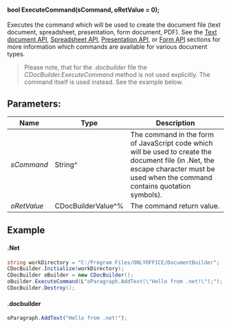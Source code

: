 #### bool ExecuteCommand(sCommand, oRetValue = 0);

Executes the command which will be used to create the document file (text document, spreadsheet, presentation, form document, PDF). See the [Text document API](../../../../../Office%20API/Office%20API/Text%20Document%20API/index.md), [Spreadsheet API](../../../../../Office%20API/Office%20API/Presentation%20API/index.md), [Presentation API](../../../../../Office%20API/Office%20API/Presentation%20API/index.md), or [Form API](../../../../../Office%20API/Office%20API/Form%20API/index.md) sections for more information which commands are available for various document types.

> Please note, that for the *.docbuilder* file the *CDocBuilder.ExecuteCommand* method is not used explicitly. The command itself is used instead. See the example below.

## Parameters:

| Name        | Type               | Description                                                                                                                                                                         |
| ----------- | ------------------ | ----------------------------------------------------------------------------------------------------------------------------------------------------------------------------------- |
| *sCommand*  | String^            | The command in the form of JavaScript code which will be used to create the document file (in .Net, the escape character must be used when the command contains quotation symbols). |
| *oRetValue* | CDocBuilderValue^% | The command return value.                                                                                                                                                           |

## Example

#### .Net

```c#
string workDirectory = "C:/Program Files/ONLYOFFICE/DocumentBuilder";
CDocBuilder.Initialize(workDirectory);
CDocBuilder oBuilder = new CDocBuilder();
oBuilder.ExecuteCommand(L"oParagraph.AddText(\"Hello from .net!\");");
CDocBuilder.Destroy();
```

#### .docbuilder

```js
oParagraph.AddText("Hello from .net!");
```
